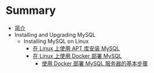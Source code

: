 # Summary

* [简介](README.md)
* Installing and Upgrading MySQL
    * Installing MySQL on Linux
        * [在 Linux 上使用 APT 库安装 MySQL](linux-installation-apt-repo.md)
        * [在 Linux 上使用 Docker 部署 MySQL](linux-installation-docker.md)
            * [使用 Docker 部署 MySQL 服务器的基本步骤](docker-mysql-getting-started.md)